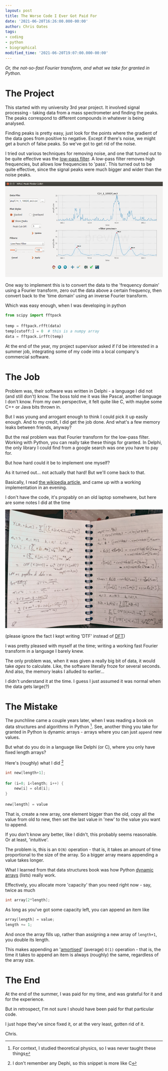 ```yaml
---
layout: post
title: The Worse Code I Ever Got Paid For
date: '2021-06-20T16:26:00.000-00:00'
author: Chris Oates
tags:
- coding
- python
- biographical
modified_time: '2021-06-20T19:07:00.000-00:00'
---
```


*Or, the not-so-fast Fourier transform, and what we take for granted in Python.*

# The Project

This started with my university 3rd year project. It involved signal processing - taking data from a mass spectrometer and finding the peaks. The peaks correspond to different compounds in whatever is being analysed.

Finding peaks is pretty easy, just look for the points where the gradient of the data goes from positive to negative. Except if there's noise, we might get a bunch of false peaks. So we've got to get rid of the noise.

I tried out various techniques for removing noise, and one that turned out to be quite effective was the [low-pass filter](https://en.wikipedia.org/wiki/Low-pass_filter). A low-pass filter removes high frequencies, but allows low frequencies to 'pass'. This turned out to be quite effective, since the signal peaks were much bigger and wider than the noise peaks.

![Screenshot of my project applying a low-pass filter](/assets/fourier/lowpass-ui.png)

One way to implement this is to convert the data to the 'frequency domain' using a Fourier transform, zero out the data above a certain frequency, then convert back to the 'time domain' using an inverse Fourier transform.

Which was easy enough, when I was developing in python

```python
from scipy import fftpack

temp = fftpack.rfft(data)
temp[cutoff:] = 0  # this is a numpy array
data = fftpack.irfft(temp)
```

At the end of the year, my project supervisor asked if I'd be interested in a summer job, integrating some of my code into a local company's commercial software.

# The Job

Problem was, their software was written in Delphi - a language I did not (and still don't) know. The boss told me it was like Pascal, another language I don't know. From my own perspective, it felt quite like C, with maybe some C++ or Java bits thrown in.

But I was young and arrogant enough to think I could pick it up easily enough. And to my credit, I did get the job done. And what's a few memory leaks between friends, anyway?

But the real problem was that Fourier transform for the low-pass filter. Working with Python, you can really take these things for granted. In Delphi, the only library I could find from a google search was one you have to pay for.

But how hard could it be to implement one myself?

As it turned out... not actually that hard! But we'll come back to that.

Basically, I read [the wikipedia article](https://en.wikipedia.org/wiki/Fast_Fourier_transform), and came up with a working implementation in an evening.

I don't have the code, it's propably on an old laptop somehwere, but here are some notes I did at the time

![Photo of FFT notes](/assets/fourier/fft-notes.jpg)

(please ignore the fact I kept writing 'DTF' instead of [DFT](https://en.wikipedia.org/wiki/Discrete_Fourier_transform))

I was pretty pleased with myself at the time; writing a working fast Fourier transform in a language I barely knew.

The only problem was, when it was given a really big bit of data, it would take *ages* to calculate. Like, the software literally froze for several seconds. And also, the memory leaks I alluded to earlier...

I didn't understand it at the time. I guess I just assumed it was normal when the data gets large(?)

# The Mistake

The punchline came a couple years later, when I was reading a book on data structures and algorithms in Python [^1]. See, another thing you take for granted in Python is dynamic arrays - arrays where you can just `append` new values.

But what do you do in a language like Delphi (or C), where you only have fixed length arrays?

Here's (roughly) what I did [^2]

```c
int new[length+1];

for (i=0; i<length; i++) {
    new[i] = old[i];
}

new[length] = value
```

That is, create a new array, one element bigger than the old, copy all the value from old to new, then set the last value in 'new' to the value you want to append.

If you don't know any better, like I didn't, this probably seems reasonable. Or at least, 'intuitive'.

The problem is, this is an `O(N)` operation - that is, it takes an amount of time proportional to the size of the array. So a bigger array means appending a value takes longer.

What I learned from that data structures book was how Python [dynamic arrays](https://en.wikipedia.org/wiki/Dynamic_array) (lists) really work.

Effectively, you allocate more 'capacity' than you need right now - say, twice as much

```c
int array[2*length];
```

As long as you've got some capacity left, you can append an item like

```c
array[length] = value;
length += 1;
```

And once the array fills up, rather than assigning a new array of `length+1`, you double its length.

This makes appending an '[amortised](https://en.wikipedia.org/wiki/Amortized_analysis)' (average) `O(1)` operation - that is, the time it takes to append an item is always (roughly) the same, regardless of the array size.

# The End

At the end of the summer, I was paid for my time, and was grateful for it and for the experience.

But in retrospect, I'm not sure I should have been paid for that particular code.

I just hope they've since fixed it, or at the very least, gotten rid of it.


Chris.

[^1]: For context, I studied theoretical physics, so I was never taught these things

[^2]: I don't remember any Dephi, so this snippet is more like C